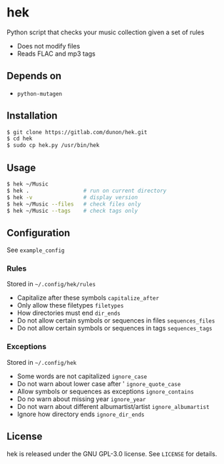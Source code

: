 # hek

Python script that checks your music collection given a set of rules

- Does not modify files
- Reads FLAC and mp3 tags

## Depends on
- `python-mutagen`

## Installation
```bash
$ git clone https://gitlab.com/dunon/hek.git
$ cd hek
$ sudo cp hek.py /usr/bin/hek
```

## Usage
```bash
$ hek ~/Music
$ hek .                 # run on current directory
$ hek -v                # display version
$ hek ~/Music --files   # check files only
$ hek ~/Music --tags    # check tags only
```

## Configuration
See `example_config`

### Rules
Stored in `~/.config/hek/rules`
- Capitalize after these symbols `capitalize_after`
- Only allow these filetypes `filetypes`
- How directories must end `dir_ends`
- Do not allow certain symbols or sequences in files `sequences_files`
- Do not allow certain symbols or sequences in tags `sequences_tags`

### Exceptions
Stored in `~/.config/hek`
- Some words are not capitalized `ignore_case`
- Do not warn about lower case after ' `ignore_quote_case`
- Allow symbols or sequences as exceptions `ignore_contains`
- Do no warn about missing year `ignore_year`
- Do not warn about different albumartist/artist `ignore_albumartist`
- Ignore how directory ends `ignore_dir_ends`

## License
hek is released under the GNU GPL-3.0 license. See `LICENSE` for details.
